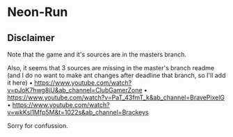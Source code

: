 # Neon-Run

## Disclaimer

Note that the game and it's sources are in the masters branch. 

Also, it seems that 3 sources are missing in the master's branch readme (and I do no want to make ant changes after deadline that branch, so I'll add it here)
    •  https://www.youtube.com/watch?v=pJoK7hwg8iU&ab_channel=ClubGamerZone
    •  https://www.youtube.com/watch?v=PaT_43fmT_k&ab_channel=BravePixelG
    •  https://www.youtube.com/watch?v=wkKsl1Mfp5M&t=1022s&ab_channel=Brackeys
    
Sorry for confussion.
